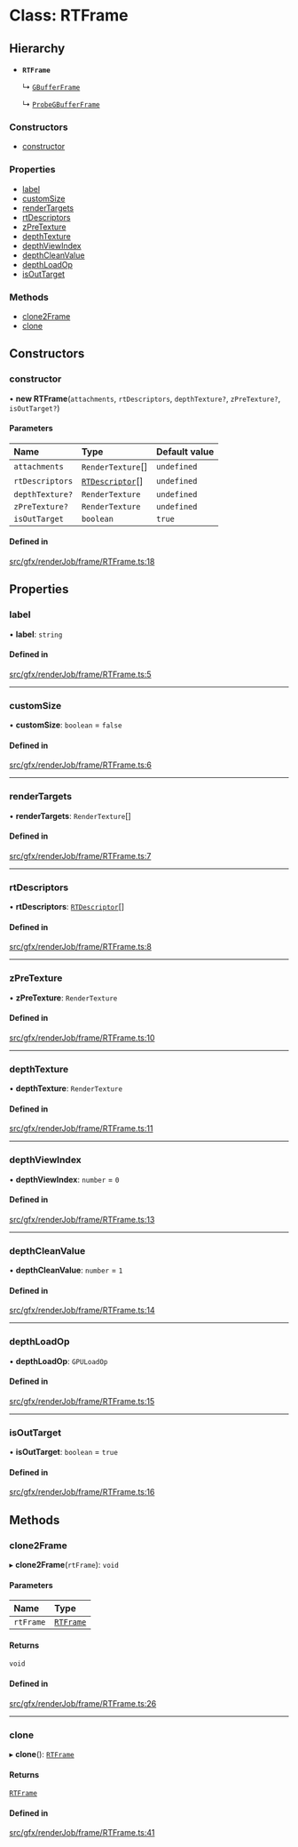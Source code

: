# Class: RTFrame

## Hierarchy

- **`RTFrame`**

  ↳ [`GBufferFrame`](GBufferFrame.md)

  ↳ [`ProbeGBufferFrame`](ProbeGBufferFrame.md)

### Constructors

- [constructor](RTFrame.md#constructor)

### Properties

- [label](RTFrame.md#label)
- [customSize](RTFrame.md#customsize)
- [renderTargets](RTFrame.md#rendertargets)
- [rtDescriptors](RTFrame.md#rtdescriptors)
- [zPreTexture](RTFrame.md#zpretexture)
- [depthTexture](RTFrame.md#depthtexture)
- [depthViewIndex](RTFrame.md#depthviewindex)
- [depthCleanValue](RTFrame.md#depthcleanvalue)
- [depthLoadOp](RTFrame.md#depthloadop)
- [isOutTarget](RTFrame.md#isouttarget)

### Methods

- [clone2Frame](RTFrame.md#clone2frame)
- [clone](RTFrame.md#clone)

## Constructors

### constructor

• **new RTFrame**(`attachments`, `rtDescriptors`, `depthTexture?`, `zPreTexture?`, `isOutTarget?`)

#### Parameters

| Name | Type | Default value |
| :------ | :------ | :------ |
| `attachments` | `RenderTexture`[] | `undefined` |
| `rtDescriptors` | [`RTDescriptor`](RTDescriptor.md)[] | `undefined` |
| `depthTexture?` | `RenderTexture` | `undefined` |
| `zPreTexture?` | `RenderTexture` | `undefined` |
| `isOutTarget` | `boolean` | `true` |

#### Defined in

[src/gfx/renderJob/frame/RTFrame.ts:18](https://github.com/Orillusion/orillusion/blob/main/src/gfx/renderJob/frame/RTFrame.ts#L18)

## Properties

### label

• **label**: `string`

#### Defined in

[src/gfx/renderJob/frame/RTFrame.ts:5](https://github.com/Orillusion/orillusion/blob/main/src/gfx/renderJob/frame/RTFrame.ts#L5)

___

### customSize

• **customSize**: `boolean` = `false`

#### Defined in

[src/gfx/renderJob/frame/RTFrame.ts:6](https://github.com/Orillusion/orillusion/blob/main/src/gfx/renderJob/frame/RTFrame.ts#L6)

___

### renderTargets

• **renderTargets**: `RenderTexture`[]

#### Defined in

[src/gfx/renderJob/frame/RTFrame.ts:7](https://github.com/Orillusion/orillusion/blob/main/src/gfx/renderJob/frame/RTFrame.ts#L7)

___

### rtDescriptors

• **rtDescriptors**: [`RTDescriptor`](RTDescriptor.md)[]

#### Defined in

[src/gfx/renderJob/frame/RTFrame.ts:8](https://github.com/Orillusion/orillusion/blob/main/src/gfx/renderJob/frame/RTFrame.ts#L8)

___

### zPreTexture

• **zPreTexture**: `RenderTexture`

#### Defined in

[src/gfx/renderJob/frame/RTFrame.ts:10](https://github.com/Orillusion/orillusion/blob/main/src/gfx/renderJob/frame/RTFrame.ts#L10)

___

### depthTexture

• **depthTexture**: `RenderTexture`

#### Defined in

[src/gfx/renderJob/frame/RTFrame.ts:11](https://github.com/Orillusion/orillusion/blob/main/src/gfx/renderJob/frame/RTFrame.ts#L11)

___

### depthViewIndex

• **depthViewIndex**: `number` = `0`

#### Defined in

[src/gfx/renderJob/frame/RTFrame.ts:13](https://github.com/Orillusion/orillusion/blob/main/src/gfx/renderJob/frame/RTFrame.ts#L13)

___

### depthCleanValue

• **depthCleanValue**: `number` = `1`

#### Defined in

[src/gfx/renderJob/frame/RTFrame.ts:14](https://github.com/Orillusion/orillusion/blob/main/src/gfx/renderJob/frame/RTFrame.ts#L14)

___

### depthLoadOp

• **depthLoadOp**: `GPULoadOp`

#### Defined in

[src/gfx/renderJob/frame/RTFrame.ts:15](https://github.com/Orillusion/orillusion/blob/main/src/gfx/renderJob/frame/RTFrame.ts#L15)

___

### isOutTarget

• **isOutTarget**: `boolean` = `true`

#### Defined in

[src/gfx/renderJob/frame/RTFrame.ts:16](https://github.com/Orillusion/orillusion/blob/main/src/gfx/renderJob/frame/RTFrame.ts#L16)

## Methods

### clone2Frame

▸ **clone2Frame**(`rtFrame`): `void`

#### Parameters

| Name | Type |
| :------ | :------ |
| `rtFrame` | [`RTFrame`](RTFrame.md) |

#### Returns

`void`

#### Defined in

[src/gfx/renderJob/frame/RTFrame.ts:26](https://github.com/Orillusion/orillusion/blob/main/src/gfx/renderJob/frame/RTFrame.ts#L26)

___

### clone

▸ **clone**(): [`RTFrame`](RTFrame.md)

#### Returns

[`RTFrame`](RTFrame.md)

#### Defined in

[src/gfx/renderJob/frame/RTFrame.ts:41](https://github.com/Orillusion/orillusion/blob/main/src/gfx/renderJob/frame/RTFrame.ts#L41)
